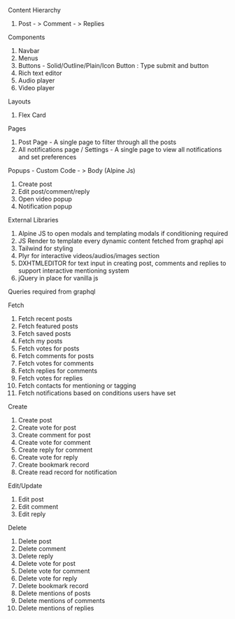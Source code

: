 Content Hierarchy 
1. Post - > Comment - > Replies 
      
Components  

1.  Navbar 
2.  Menus
3.  Buttons - Solid/Outline/Plain/Icon Button : Type submit and button
4.  Rich text editor
5.  Audio player 
6.  Video player

Layouts

1. Flex Card

Pages

1. Post Page - A single page to filter through all the posts
2. All notifications page / Settings - A single page to view all notifications and set preferences

Popups - Custom Code - > Body (Alpine Js)

1.  Create post
2.  Edit post/comment/reply
3.  Open video popup
4.  Notification popup

External Libraries

1. Alpine JS to open modals and templating modals if conditioning required
2. JS Render to template every dynamic content fetched from graphql api
3. Tailwind for styling
4. Plyr for interactive videos/audios/images section
5. DXHTMLEDITOR for text input in creating post, comments and replies to support interactive mentioning system
6. jQuery in place for vanilla js

Queries required from graphql

Fetch

1. Fetch recent posts
2. Fetch featured posts
3. Fetch saved posts
4. Fetch my posts
5. Fetch votes for posts
6. Fetch comments for posts
7. Fetch votes for comments
8. Fetch replies for comments
9. Fetch votes for replies
10. Fetch contacts for mentioning or tagging
11. Fetch notifications based on conditions users have set

Create

1. Create post
2. Create vote for post
3. Create comment for post
4. Create vote for comment
5. Create reply for comment
6. Create vote for reply
7. Create bookmark record
8. Create read record for notification

Edit/Update

1. Edit post
2. Edit comment
3. Edit reply

Delete

1. Delete post
2. Delete comment
3. Delete reply
4. Delete vote for post
5. Delete vote for comment
6. Delete vote for reply
7. Delete bookmark record
8. Delete mentions of posts
9. Delete mentions of comments
10. Delete mentions of replies

